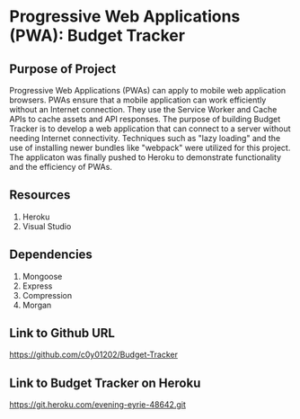 # Progressive Web Applications (PWA): Budget Tracker

## Purpose of Project

Progressive Web Applications (PWAs) can apply to mobile web application browsers. PWAs ensure that a mobile application can work efficiently without an Internet connection. They use the Service Worker and Cache APIs to cache assets and API responses. The purpose of building Budget Tracker is to develop a web application that can connect to a server without needing Internet connectivity. Techniques such as "lazy loading" and the use of installing newer bundles like "webpack" were utilized for this project. The applicaton was finally pushed to Heroku to demonstrate functionality and the efficiency of PWAs.

## Resources

1. Heroku
2. Visual Studio

## Dependencies

1. Mongoose
2. Express
3. Compression
4. Morgan

## Link to Github URL

https://github.com/c0y01202/Budget-Tracker

## Link to Budget Tracker on Heroku

https://git.heroku.com/evening-eyrie-48642.git